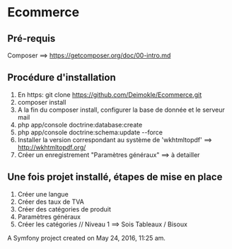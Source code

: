 Ecommerce
=========

## Pré-requis

Composer ==> https://getcomposer.org/doc/00-intro.md

##  Procédure d'installation

1. En https: git clone https://github.com/Deimokle/Ecommerce.git
2. composer install
3. A la fin du composer install, configurer la base de donnée et le serveur mail
4. php app/console doctrine:database:create
5. php app/console doctrine:schema:update --force
6. Installer la version correspondant au système de 'wkhtmltopdf' ==> http://wkhtmltopdf.org/
6. Créer un enregistrement "Paramètres généraux" ==> à detailler


## Une fois projet installé, étapes de mise en place
1. Créer une langue
2. Créer des taux de TVA
3. Créer des catégories de produit 
4. Paramètres généraux
5. Créer les catégories // Niveau 1 ==> Sois Tableaux / Bisoux

A Symfony project created on May 24, 2016, 11:25 am.
